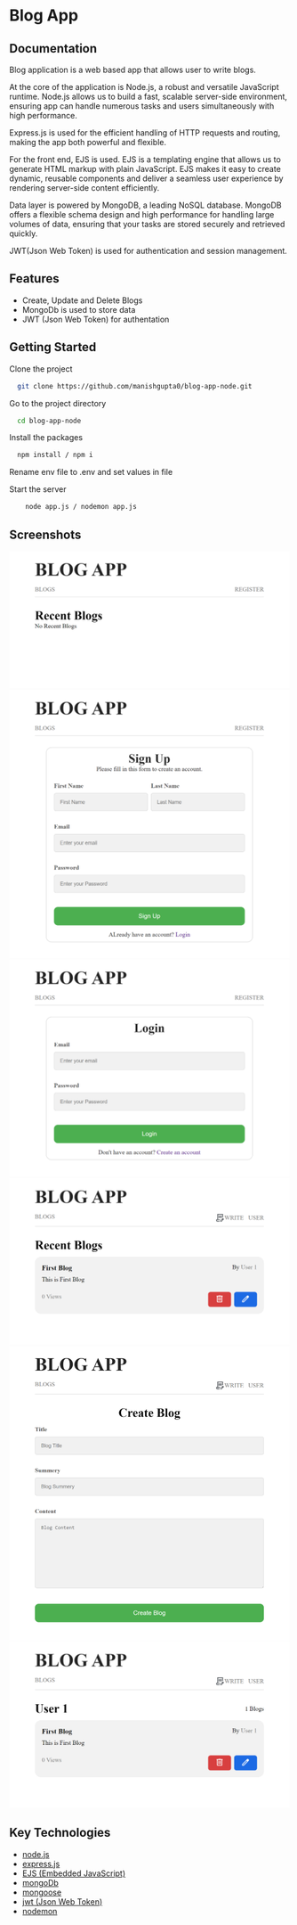 # Blog App

## Documentation

Blog application is a web based app that allows user to write blogs.

At the core of the application is Node.js, a robust and versatile JavaScript runtime. Node.js allows us to build a fast, scalable server-side environment, ensuring app can handle numerous tasks and users simultaneously with high performance.

Express.js is used for the efficient handling of HTTP requests and routing, making the app both powerful and flexible.

For the front end, EJS is used. EJS is a templating engine that allows us to generate HTML markup with plain JavaScript. EJS makes it easy to create dynamic, reusable components and deliver a seamless user experience by rendering server-side content efficiently.

Data layer is powered by MongoDB, a leading NoSQL database. MongoDB offers a flexible schema design and high performance for handling large volumes of data, ensuring that your tasks are stored securely and retrieved quickly.

JWT(Json Web Token) is used for authentication and session management.

## Features
- Create, Update and Delete Blogs
- MongoDb is used to store data
- JWT (Json Web Token) for authentation

## Getting Started

Clone the project

```bash
  git clone https://github.com/manishgupta0/blog-app-node.git
```

Go to the project directory

```bash
  cd blog-app-node
```

Install the packages

```bash
  npm install / npm i
```

Rename env file to .env and set values in file

Start the server

```bash
    node app.js / nodemon app.js
```
## Screenshots
![Home Page](docs/screenshots/home_page_1.png)
![Signup](docs/screenshots/signup.png)
![Login](docs/screenshots/login.png)
![Home Page](docs/screenshots/home_page_2.png)
![Create Blog](docs/screenshots/create_blog.png)
![User Page](docs/screenshots/user_page.png)


## Key Technologies
- [node.js](https://nodejs.org/en)
- [express.js](https://expressjs.com/)
- [EJS (Embedded JavaScript)](https://ejs.co/)
- [mongoDb](https://www.mongodb.com/)
- [mongoose](https://mongoosejs.com/)
- [jwt (Json Web Token)](https://jwt.io/)
- [nodemon](https://nodemon.io/)